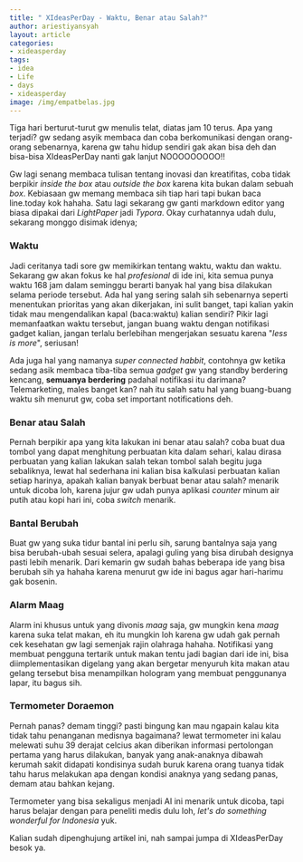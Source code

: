 ```yaml
---
title: " XIdeasPerDay - Waktu, Benar atau Salah?"
author: ariestiyansyah
layout: article
categories:
- xideasperday
tags:
- idea
- Life
- days
- xideasperday
image: /img/empatbelas.jpg
---
```


Tiga hari berturut-turut gw menulis telat, diatas jam 10 terus. Apa yang terjadi? gw sedang asyik membaca dan coba berkomunikasi dengan orang-orang sebenarnya, karena gw tahu hidup sendiri gak akan bisa deh dan bisa-bisa XIdeasPerDay nanti gak lanjut NOOOOOOOOO!!

Gw lagi senang membaca tulisan tentang inovasi dan kreatifitas, coba tidak berpikir *inside the box* atau *outside the box* karena kita bukan dalam sebuah *box*. Kebiasaan gw memang membaca sih tiap hari tapi bukan baca line.today kok hahaha. Satu lagi sekarang gw ganti markdown editor yang biasa dipakai dari *LightPaper* jadi *Typora*. Okay curhatannya udah dulu, sekarang monggo disimak idenya; 

### Waktu

Jadi ceritanya tadi sore gw memikirkan tentang waktu, waktu dan waktu. Sekarang gw akan fokus ke hal *profesional* di ide ini, kita semua punya waktu 168 jam dalam seminggu berarti banyak hal yang bisa dilakukan selama periode tersebut. Ada hal yang sering salah sih sebenarnya seperti menentukan prioritas yang akan dikerjakan, ini sulit banget, tapi kalian yakin tidak mau mengendalikan kapal (baca:waktu) kalian sendiri? Pikir lagi memanfaatkan waktu tersebut, jangan buang waktu dengan notifikasi gadget kalian, jangan terlalu berlebihan mengerjakan sesuatu karena "*less is more*", seriusan!

Ada juga hal yang namanya *super connected habbit*, contohnya gw ketika sedang asik membaca tiba-tiba semua  *gadget* gw yang standby berdering kencang, **semuanya berdering** padahal notifikasi itu darimana? Telemarketing, males banget kan? nah itu salah satu hal yang buang-buang waktu sih menurut gw, coba set important notifications deh.

### Benar atau Salah

Pernah berpikir apa yang kita lakukan ini benar atau salah? coba buat dua tombol yang dapat menghitung perbuatan kita dalam sehari, kalau dirasa perbuatan yang kalian lakukan salah tekan tombol salah begitu juga sebaliknya, lewat hal sederhana ini kalian bisa kalkulasi perbuatan kalian setiap harinya, apakah kalian banyak berbuat benar atau salah? menarik untuk dicoba loh, karena jujur gw udah punya aplikasi *counter* minum air putih atau kopi hari ini, coba *switch* menarik.

### Bantal Berubah

Buat gw yang suka tidur bantal ini perlu sih, sarung bantalnya saja yang bisa berubah-ubah sesuai selera, apalagi guling yang bisa dirubah designya pasti lebih menarik. Dari kemarin gw sudah bahas beberapa ide yang bisa berubah sih ya hahaha karena menurut gw ide ini bagus agar hari-harimu gak bosenin.

### Alarm Maag
Alarm ini khusus untuk yang divonis *maag* saja, gw mungkin kena *maag* karena suka telat makan, eh itu mungkin loh karena gw udah gak pernah cek kesehatan gw lagi semenjak rajin olahraga hahaha. Notifikasi yang membuat pengguna tertarik untuk makan tentu jadi bagian dari ide ini, bisa diimplementasikan digelang yang akan bergetar menyuruh kita makan atau gelang tersebut bisa menampilkan hologram yang membuat penggunanya lapar, itu bagus sih.

### Termometer Doraemon

Pernah panas? demam tinggi? pasti bingung kan mau ngapain kalau kita tidak tahu penanganan medisnya bagaimana? lewat termometer ini kalau melewati suhu 39 derajat celcius akan diberikan informasi pertolongan pertama yang harus dilakukan, banyak yang anak-anaknya dibawah kerumah sakit didapati kondisinya sudah buruk karena orang tuanya tidak tahu harus melakukan apa dengan kondisi anaknya yang sedang panas, demam atau bahkan kejang.

Termometer yang bisa sekaligus menjadi AI ini menarik untuk dicoba, tapi harus belajar dengan para peneliti medis dulu loh, *let's do something wonderful for Indonesia* yuk.

Kalian sudah dipenghujung artikel ini, nah sampai jumpa di XIdeasPerDay besok ya.

